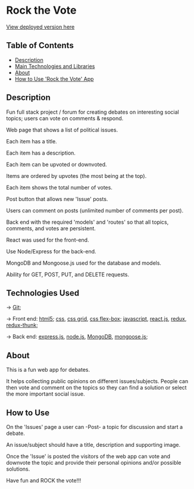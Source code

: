 # Rock the Vote
[View deployed version here](https://rock-the-vote-kutkurov.herokuapp.com/)

## Table of Contents

- [Description](#description)
- [Main Technologies and Libraries](#technologies-used)
- [About](#about)
- [How to Use 'Rock the Vote' App](#how-to-use)










## Description

Fun full stack project / forum for creating debates on interesting social topics; users can vote on comments & respond.

Web page that shows a list of political issues.

Each item has a title.

Each item has a description.

Each item can be upvoted or downvoted.

Items are ordered by upvotes (the most being at the top).

Each item shows the total number of votes.

Post button that allows new 'Issue' posts.

Users can comment on posts (unlimited number of comments per post).

Back end with the required 'models' and 'routes' so that all topics, comments, and votes are persistent.

React was used for the front-end.

Use Node/Express for the back-end.

MongoDB and Mongoose.js used for the database and models.

Ability for GET, POST, PUT, and DELETE requests.





## Technologies Used

-> [Git](https://git-scm.com/doc);

-> Front end: [html5](https://www.w3.org/html/); [css](https://www.w3.org/Style/CSS/), [css grid](https://www.w3.org/TR/css-grid/), [css flex-box](https://www.w3.org/TR/css-flexbox/); [javascript](https://www.javascript.com/), [react.js](https://reactjs.org/), [redux](https://redux.js.org/), [redux-thunk](https://github.com/gaearon/redux-thunk);

-> Back end: [express.js](https://expressjs.com/), [node.js](https://nodejs.org/en/), [MongoDB](https://www.mongodb.com/), [mongoose.js](http://mongoosejs.com/);





## About

This is a fun web app for debates.

It helps collecting public opinions on different issues/subjects. People can then vote and 
comment on the topics so they can find a solution or select the more important social issue.


## How to Use

On the 'Issues' page a user can -Post- a topic for discussion and start a debate.

An issue/subject should have a title, description and supporting image.

Once the 'Issue' is posted the visitors of the web app can vote and downvote the topic and provide their personal opinions and/or possible solutions.

Have fun and ROCK the vote!!!